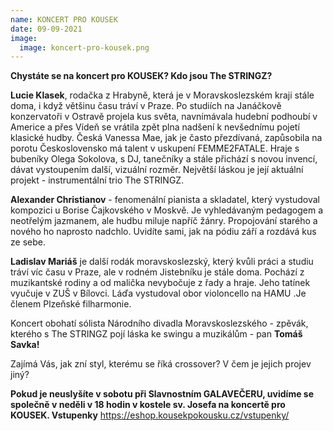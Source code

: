 ```yaml
---
name: KONCERT PRO KOUSEK
date: 09-09-2021
image:
  image: koncert-pro-kousek.png
---
```

**Chystáte se na koncert pro KOUSEK? Kdo jsou The STRINGZ?**

**Lucie Klasek**, rodačka z Hrabyně, která je v Moravskoslezském kraji stále doma, i když většinu času tráví v Praze. Po studiích na Janáčkově konzervatoři v Ostravě projela kus světa, navnímávala hudební podhoubí v Americe a přes Vídeň se vrátila zpět plna nadšení k nevšednímu pojetí klasické hudby. Česká Vanessa Mae, jak je často přezdívaná,  zapůsobila na porotu Československo má talent v uskupení FEMME2FATALE. Hraje s bubeníky Olega Sokolova, s DJ, tanečníky a stále přichází s novou invencí, dávat vystoupením další, vizuální rozměr. Největší láskou je její aktuální projekt - instrumentální trio The STRINGZ.

**Alexander Christianov** - fenomenální pianista a skladatel, který vystudoval kompozici u Borise Čajkovského v Moskvě.  Je vyhledávaným pedagogem a neotřelým jazmanem, ale hudbu miluje napříč žánry. Propojování starého a nového ho naprosto nadchlo. Uvidíte sami, jak na pódiu září a rozdává kus ze sebe.

**Ladislav Mariáš** je další rodák moravskoslezský, který kvůli práci a studiu tráví víc času v Praze, ale v rodném Jistebníku je stále doma. Pochází z muzikantské rodiny a od malička nevybočuje z řady a hraje. Jeho tatínek  vyučuje v ZUŠ v Bílovci. Láďa vystudoval obor violoncello na HAMU .Je členem Plzeňské filharmonie. 

Koncert obohatí sólista Národního divadla Moravskoslezského - zpěvák, kterého s The STRINGZ pojí láska ke swingu a muzikálům - pan **Tomáš Savka!**

Zajímá Vás, jak zní styl, kterému se říká  crossover? V čem je jejich projev jiný? 

**Pokud je neuslyšíte v sobotu při Slavnostním GALAVEČERU, uvidíme se společně v neděli v 18 hodin v kostele sv. Josefa na koncertě pro KOUSEK. Vstupenky** https://eshop.kousekpokousku.cz/vstupenky/